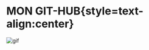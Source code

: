 # MON GIT-HUB{style=text-align:center}


![gif](https://i.pinimg.com/originals/19/6a/d9/196ad9d3122098b297d7b99ce9ff209f.gif)
